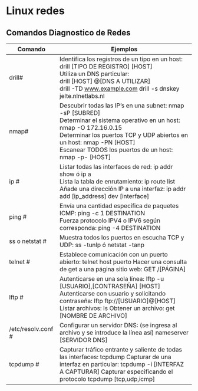 # Linux redes 
## Comandos Diagnostico de Redes 

| Comando             | Ejemplos                                                                                                                                                                                                                                               |
|---------------------|--------------------------------------------------------------------------------------------------------------------------------------------------------------------------------------------------------------------------------------------------------|
| drill#              | Identifica los registros de un tipo en un host: drill [TIPO DE REGISTRO] [HOST]<br /> Utiliza un DNS particular:<br /> drill [HOST] @[DNS A UTILIZAR]<br /> drill -TD www.example.com drill -s dnskey jelte.nlnetlabs.nl                                                |
|  nmap#              | Descubrir todas las IP’s en una subnet: nmap -sP [SUBRED] <br />Determinar el sistema operativo en un host: nmap -O 172.16.0.15 <br />Determinar los puertos TCP y UDP abiertos en un host: nmap -PN [HOST] <br />Escanear TODOS los puertos de un host: nmap -p- [HOST] |
| ip #                | Listar todas las interfaces de red: ip addr show ó ip a <br />Lista la tabla de enrutamiento: ip route list <br />Añade una dirección IP a una interfaz: ip addr add [ip_address] dev [interface]                                                                  |
|  ping #             | Envía una cantidad específica de paquetes ICMP: ping -c 1 DESTINATION <br />Fuerza protocolo IPV4 o IPV6 según corresponda: ping -4 DESTINATION                                                                                                              |
|  ss o netstat #     |  Muestra todos los puertos en escucha TCP y UDP: ss -tunlp ó netstat -tanp                                                                                                                                                                             |
|  telnet #           | Establece comunicación con un puerto abierto: telnet host puerto Hacer una consulta de get a una página sitio web: GET /[PÁGINA]                                                                                                                       |
|  lftp #             |  Autenticarse en una sola línea: lftp -u [USUARIO],[CONTRASEÑA] [HOST] Autenticarse con usuario y solicitando contraseña: lftp ftp://[USUARIO]@[HOST] Listar archivos: ls Obtener un archivo: get [NOMBRE DE ARCHIVO]                                  |
|  /etc/resolv.conf # | Configurar un servidor DNS: (se ingresa al archivo y se introduce la línea así) nameserver [SERVIDOR DNS]                                                                                                                                              |
|  tcpdump #          | Capturar tráfico entrante y saliente de todas las interfaces: tcpdump Capturar de una interfaz en particular: tcpdump -i [INTERFAZ A CAPTURAR] Capturar especificando el protocolo tcpdump [tcp,udp,icmp]                                              |
